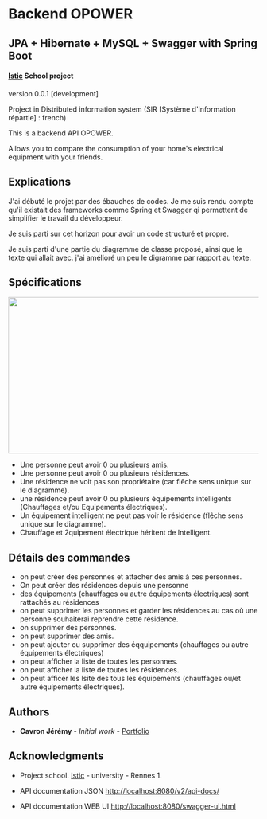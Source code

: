 # Backend OPOWER
## JPA + Hibernate + MySQL + Swagger with Spring Boot
#### [Istic](https://istic.univ-rennes1.fr/) School project

version 0.0.1 [development]

Project in Distributed information system (SIR [Système d'information répartie] : french)

This is a backend API OPOWER.

Allows you to compare the consumption of your home's electrical equipment with your friends.

## Explications

J'ai débuté le projet par des ébauches de codes. Je me suis rendu compte qu'il existait des frameworks comme 
Spring et Swagger qi permettent de simplifier le travail du développeur.

Je suis parti sur cet horizon pour avoir un code structuré et propre.

Je suis parti d'une partie du diagramme de classe proposé, ainsi que le texte qui allait avec.
j'ai amélioré un peu le digramme par rapport au texte.

## Spécifications

<img src="https://user-images.githubusercontent.com/8668325/36869431-1481a1c0-1d9c-11e8-9aac-412fea73206b.PNG" width="706" height="314">

- Une personne peut avoir 0 ou plusieurs amis.
- Une personne peut avoir 0 ou plusieurs résidences.
- Une résidence ne voit pas son propriétaire (car flêche sens unique sur le diagramme).
- une résidence peut avoir 0 ou plusieurs équipements intelligents (Chauffages et/ou Equipements électriques).
- Un équipement intelligent ne peut pas voir le résidence (flêche sens unique sur le diagramme).
- Chauffage et 2quipement électrique héritent de Intelligent.

## Détails des commandes

- on peut créer des personnes et attacher des amis à ces personnes.
- On peut créer des résidences depuis une personne
- des équipements (chauffages ou autre équipements électriques) sont rattachés au résidences
- on peut supprimer les personnes et garder les résidences au cas où une personne souhaiterai reprendre cette résidence.
- on supprimer des personnes.
- on peut supprimer des amis.
- on peut ajouter ou supprimer des éqquipements (chauffages ou autre équipements électriques)
- on peut afficher la liste de toutes les personnes.
- on peut afficher la liste de toutes les résidences.
- on peut afficer les lsite des tous les équipements (chauffages ou/et autre équipements électriques).

## Authors

* **Cavron Jérémy** - *Initial work* - [Portfolio](http://www.dbs.bzh/portfolio)


## Acknowledgments

* Project school. [Istic](https://istic.univ-rennes1.fr/) - university - Rennes 1.

* API documentation JSON [http://localhost:8080/v2/api-docs/](http://localhost:8080/v2/api-docs)
* API documentation WEB UI [http://localhost:8080/swagger-ui.html](http://localhost:8080/swagger-ui.html)